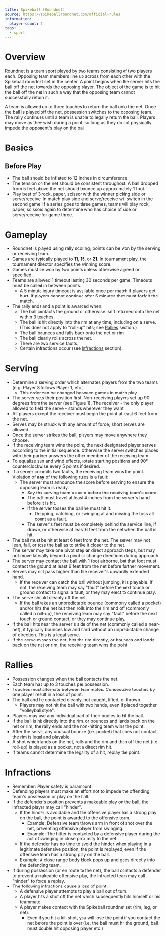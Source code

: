 ```yaml
---
title: Spikeball (Roundnet)
source: https://spikeballroundnet.com/official-rules
information:
  player-count: 4
tags:
  - sport
---
```


# Overview

Roundnet is a team sport played by two teams consisting of two players each. Opposing team members line up across from each other with the Spikeball roundnet set in the center. A point begins when the server hits the ball off the net towards the opposing player. The object of the game is to hit the ball off the net in such a way that the opposing team cannot successfully return it.

A team is allowed up to three touches to return the ball onto the net. Once the ball is played off the net, possession switches to the opposing team. The rally continues until a team is unable to legally return the ball. Players may move as they wish during a point, so long as they do not physically impede the opponent's play on the ball.

# Basics

## Before Play

* The ball should be inflated to 12 inches in circumference.
* The tension on the net should be consistent throughout. A ball dropped from 5 feet above the net should bounce up approximately 1 foot.
* Play best of 3 rock, paper, scissor with the winner picking side or serve/receive. In match play side and serve/receive will switch in the second game. If a series goes to three games, teams will play rock, paper, scissors again to determine who has choice of side or serve/receive for game three.

# Gameplay

* Roundnet is played using rally scoring; points can be won by the serving or receiving team.
* Games are typically played to **11**, **15**, or **21**. In tournament play, the tournament director specifies the winning score.
* Games must be won by two points unless otherwise agreed or specified.
* Teams are allowed 1 timeout lasting 30 seconds per game. Timeouts must be called in between points.
    * A 5 minute injury timeout is available once per match if players get hurt. If players cannot continue after 5 minutes they must forfeit the match.
* The rally ends and a point is awarded when:
    * The ball contacts the ground or otherwise isn't returned onto the net within 3 touches.
    * The ball is hit directly into the rim at any time, including on a serve. (This does not apply to "roll-up" hits; see [Rallies](#rallies) section.)
    * The ball bounces and falls back onto the net or rim.
    * The ball clearly rolls across the net.
    * There are two service faults.
    * Certain infractions occur (see [Infractions](#infractions) section).

# Serving

* Determine a serving order which alternates players from the two teams (e.g. Player 3 follows Player 1, etc.).
    * This order can be changed between games in match play.
* The server sets their position first. Non-receiving players set up 90 degrees from the server (see Figure 1). The receiver - the only player allowed to field the serve - stands wherever they want.
* All players except the receiver must begin the point at least 6 feet from the net.
* Serves may be struck with any amount of force; short serves are allowed
* Once the server strikes the ball, players may move anywhere they choose.
* If the receiving team wins the point, the next designated player serves according to the initial sequence. Otherwise the server switches places with their partner answers the other member of the receiving team.
* To equalize sun and wind effects, rotate starting positions and 90° counterclockwise every 5 points if desired.
* If a server commits two faults, the receiving team wins the point. Violation of **any** of the following rules is a fault:
    * The server must announce the score before serving to ensure the opposing team is ready.
        * Say the serving team's score before the receiving team's score.
        * The ball must travel at least 4 inches from the server's hand before it is hit.
        * If the server tosses the ball he must hit it.
            * Dropping, catching, or swinging at and missing the toss all count as a fault.
        * The server's feet must be completely behind the service line, if drawn, or otherwise at least 6 feet from the net when the ball is hit.
* The ball must be hit at least 6 feet from the net. The server may not lean, fall, or toss the ball as to strike it closer to the net.
* The server may take one pivot step **or** direct approach steps, but may not move laterally beyond a pivot or change directions during approach.
* The server may contact the ball with 1 foot airborne, but that foot must contact the ground at least 6 feet from the net before further movement.
* Serves may not pass higher than the receiver's upwardly extended hand.
    * If the receiver can catch the ball without jumping, it is playable. If not, the receiving team may say "fault" before the next touch or ground contact to signal a fault, or they may elect to continue play.
* The serve should cleanly off the net.
    * If the ball takes an unpredictable bounce (commonly called a pocket) and/or hits the net but then rolls into the rim and off (commonly called a roll-up), the receiving team may say "fault" before the next touch or ground contact, or they may continue play.
* If the ball hits near the server's side of the net (commonly called a near-net), it typically bounces low and hard without an unpredictable change of direction. This is a legal serve.
* If the serve misses the net, hits the rim directly, or bounces and lands back on the net or rim, the receiving team wins the point

# Rallies

* Possession changes when the ball contacts the net.
* Each team has up to 3 touches per possession.
* Touches must alternate between teammates. Consecutive touches by one player result in a loss of point.
* The ball and he contacted cleanly, not caught, lifted, or thrown.
    * Players may not hit the ball with two hands, even if placed together "volleyball style".
* Players may use any individual part of their bodies to hit the ball.
* If the ball is hit directly into the rim, or bounces and lands back on the net or rim, the rally ends and the non-hitting team wins the point.
* After the serve, any unusual bounce (i.e. pocket) that does not contact the rim is legal and playable.
* A shot which lands on the net, rolls and the rim and then off the net (i.e. roll-up) is played as a pocket, not a direct rim hit.
* If teams cannot determine the legality of a hit, replay the point.

# Infractions

* Remember: Player safety is paramount.
* Defending players must make an effort not to impede the offending team's possession or play on the ball.
* If the defender's position prevents a makeable play on the ball, the infracted player may call "hinder".
    * If the hinder is avoidable and the offensive player has a strong play on the ball, the point is awarded to the offensive team.
        * Example: Defensive team throws arm in front of shot over the net, preventing offensive player from swinging.
        * Example: The hitter is contacted by a defensive player during the act of swinging in close proximity to the net.
    * If the defender has no time to avoid the hinder when playing in a legitimate defensive position, the point is replayed, even if the offensive team has a strong play on the ball.
    * Example: A close range body block pops up and goes directly into the defending team.
* If during possession (or en route to the net), the ball contacts a defender to prevent a makeable offensive play, the infracted team may call "hinder" to force a replay.
* The following infractions cause a loss of point:
    * A defensive player attempts to play a ball out of turn.
    * A player hits a shot off the net which subsequently hits himself or his teammate. 
    * A player makes contact with the Spikeball roundnet set (rim, leg, or net). 
        * Even if you hit a kill shot, you will lose the point if you contact the net before the point is over (i.e. the ball must hit the ground, ball must double hit opposing player etc.)
